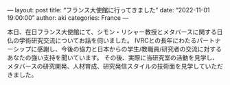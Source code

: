 —
layout: post
title: “フランス大使館に行ってきました”
date: “2022-11-01 19:00:00”
author: aki
categories: France
—


本日、在日フランス大使館にて、シモン・リシャー教授とメタバースに関する日仏の学術研究交流についてお話を伺いました。  IVRCとの長年にわたるパートナーシップに感謝し、今後の協力と日本からの学生/教職員/研究者の交流に対するあなたの強い支持を聞いています。 その後、実際に当研究室の活動を見学し、メタバースの研究開発、人材育成、研究発信スタイルの技術面を見学していただきました。